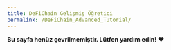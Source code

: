 ```yaml
---
title: DeFiChain Gelişmiş Öğretici
permalink: /DeFiChain_Advanced_Tutorial/
---
```


**Bu sayfa henüz çevrilmemiştir. Lütfen yardım edin! ❤**

